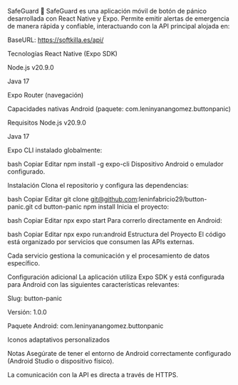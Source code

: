 
SafeGuard 🚨
SafeGuard es una aplicación móvil de botón de pánico desarrollada con React Native y Expo. Permite emitir alertas de emergencia de manera rápida y confiable, interactuando con la API principal alojada en:

BaseURL: https://softkilla.es/api/

Tecnologías
React Native (Expo SDK)

Node.js v20.9.0

Java 17

Expo Router (navegación)

Capacidades nativas Android (paquete: com.leninyanangomez.buttonpanic)

Requisitos
Node.js v20.9.0

Java 17

Expo CLI instalado globalmente:

bash
Copiar
Editar
npm install -g expo-cli
Dispositivo Android o emulador configurado.

Instalación
Clona el repositorio y configura las dependencias:

bash
Copiar
Editar
git clone git@github.com:leninfabricio29/button-panic.git
cd button-panic
npm install
Inicia el proyecto:

bash
Copiar
Editar
npx expo start
Para correrlo directamente en Android:

bash
Copiar
Editar
npx expo run:android
Estructura del Proyecto
El código está organizado por servicios que consumen las APIs externas.

Cada servicio gestiona la comunicación y el procesamiento de datos específico.

Configuración adicional
La aplicación utiliza Expo SDK y está configurada para Android con las siguientes características relevantes:

Slug: button-panic

Versión: 1.0.0

Paquete Android: com.leninyanangomez.buttonpanic

Iconos adaptativos personalizados

Notas
Asegúrate de tener el entorno de Android correctamente configurado (Android Studio o dispositivo físico).

La comunicación con la API es directa a través de HTTPS.